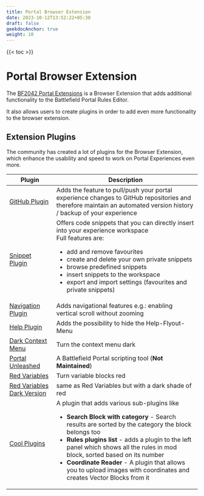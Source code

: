 ```yaml
---
title: Portal Browser Extension
date: 2023-10-12T13:52:22+05:30
draft: false
geekdocAnchor: true
weight: 10
---
```


{{< toc >}}

# Portal Browser Extension

The [BF2042 Portal Extensions](https://github.com/LennardF1989/BF2042-Portal-Extensions) is a Browser Extension that adds additional functionality to the Battlefield Portal Rules Editor.

It also allows users to create plugins in order to add even more functionality to the browser extension.

## Extension Plugins 

The community has created a lot of plugins for the Browser Extension, which enhance the usability and speed to work on Portal Experiences even more.

| Plugin | Description |
| --- | --- |
| [GitHub Plugin](https://github.com/The0zzy/bf2042-portal-github-plugin) | Adds the feature to pull/push your portal experience changes to GitHub repositories and therefore maintain an automated version history / backup of your experience |
| [Snippet Plugin](https://github.com/The0zzy/bf2042-portal-snippet-plugin) | Offers code snippets that you can directly insert into your experience workspace<br/>Full features are:<ul><li>add and remove favourites</li><li>create and delete your own private snippets</li><li>browse predefined snippets</li><li>insert snippets to the workspace</li><li>export and import settings (favourites and private snippets) |
| [Navigation Plugin](https://github.com/The0zzy/bf2042-portal-navigation-plugin) | Adds navigational features e.g.: enabling vertical scroll without zooming |
| [Help Plugin](https://github.com/The0zzy/bf2042-portal-help-plugin) | Adds the possibility to hide the Help-Flyout-Menu |
| [Dark Context Menu](https://github.com/LennardF1989/BF2042-Portal-Extensions/tree/master/plugins/dark-context-menu) | Turn the context menu dark |
| [Portal Unleashed](https://github.com/Ludonope/BFPortalUnleashed) | A Battlefield Portal scripting tool (**Not Maintained**)
| [Red Variables](https://github.com/LennardF1989/BF2042-Portal-Extensions/tree/master/plugins/red-variables) | Turn variable blocks red
| [Red Variables Dark Version](https://github.com/andy6170/Dark-Red-Variable-Theme) | same as Red Variables but with a dark shade of red
| [Cool Plugins](https://github.com/p0lygun/cool-plugin) | A plugin that adds various sub-plugins like <ul><li>**Search Block with category** - Search results are sorted by the category the block belongs too </li><li>**Rules plugins list** - adds a plugin to the left panel which shows all the rules in mod block, sorted based on its number</li><li>**Coordinate Reader** - A plugin that allows you to upload images with coordinates and creates Vector Blocks from it |
